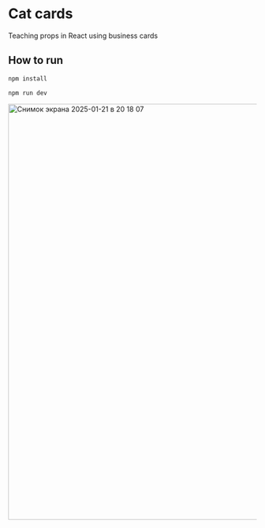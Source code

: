 # Cat cards

Teaching props in React using business cards
## How to run

```bash
npm install
```

```bash
npm run dev
```
<img width="843" alt="Снимок экрана 2025-01-21 в 20 18 07" src="https://github.com/user-attachments/assets/33b58b92-2d10-4e2c-9440-43d021707ee2" />

